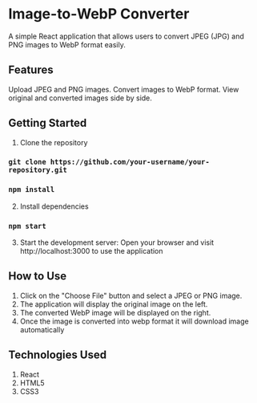 # Image-to-WebP Converter

A simple React application that allows users to convert JPEG (JPG) and PNG images to WebP format easily.

## Features
Upload JPEG and PNG images.
Convert images to WebP format.
View original and converted images side by side.


## Getting Started

1. Clone the repository 
### `git clone https://github.com/your-username/your-repository.git`

### `npm install`
2. Install dependencies

### `npm start`
3. Start the development server:
Open your browser and visit http://localhost:3000 to use the application

## How to Use
1. Click on the "Choose File" button and select a JPEG or PNG image.
2. The application will display the original image on the left.
3. The converted WebP image will be displayed on the right.
4. Once the image is converted into webp format it will download image automatically

## Technologies Used
1. React
2. HTML5
3. CSS3
